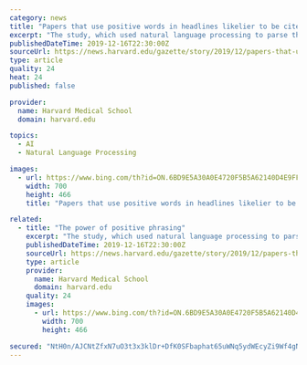 ```yaml
---
category: news
title: "Papers that use positive words in headlines likelier to be cited"
excerpt: "The study, which used natural language processing to parse the papers’ language, found that the titles and abstracts of research led by men were likelier to use words such as “excellent,” “novel,” and “unique” than papers led by women. The research also showed that studies using such framing had up to 13 percent more citations by ..."
publishedDateTime: 2019-12-16T22:30:00Z
sourceUrl: https://news.harvard.edu/gazette/story/2019/12/papers-that-use-positive-words-in-headlines-likelier-to-be-cited/
type: article
quality: 24
heat: 24
published: false

provider:
  name: Harvard Medical School
  domain: harvard.edu

topics:
  - AI
  - Natural Language Processing

images:
  - url: https://www.bing.com/th?id=ON.6BD9E5A30A0E4720F5B5A62140D4E9FF
    width: 700
    height: 466
    title: "Papers that use positive words in headlines likelier to be cited"

related:
  - title: "The power of positive phrasing"
    excerpt: "The study, which used natural language processing to parse the papers’ language, found that the titles and abstracts of research led by men were likelier to use words such as “excellent,” “novel,” and “unique” than papers led by women. The research also showed that studies using such framing had up to 13 percent more citations by ..."
    publishedDateTime: 2019-12-16T22:30:00Z
    sourceUrl: https://news.harvard.edu/gazette/story/2019/12/papers-that-use-positive-words-in-headlines-likelier-to-be-cited/
    type: article
    provider:
      name: Harvard Medical School
      domain: harvard.edu
    quality: 24
    images:
      - url: https://www.bing.com/th?id=ON.6BD9E5A30A0E4720F5B5A62140D4E9FF
        width: 700
        height: 466

secured: "NtH0n/AJCNtZfxN7uO3t3x3klDr+DfK0SFbaphat65uWNq5ydWEcyZi9Wf4gN1Qvn0w8MIAGMcLjhWyZj/C6hShD7+Y1kUW92Zs+6ylDF+6402grh9Qp1j4LnPf8YcMqUSC1EDYuVatIodGJ1p66W8WF75cs+YXVc+a1HPjZ6O/JrhBrLpr2DnU1IgOki1EklLgcWSwLqXyiWGDCXUHATh2NvTc6+oF7ynlbxD2ba7/8hjY/qsaOcWBMQAsVo8ic/nt1dOugyXir0v2eG01ghg==;HpwupBI4gksgZjgCvz+z7g=="
---
```


